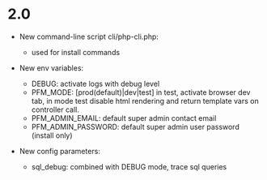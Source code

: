 # 2.0

* New command-line script cli/php-cli.php:
  * used for install commands

* New env variables:
  * DEBUG: activate logs with debug level
  * PFM_MODE: [prod(default)|dev|test] in test, activate browser dev tab,
    in mode test disable html rendering and return template vars on controller call.
  * PFM_ADMIN_EMAIL: default super admin contact email
  * PFM_ADMIN_PASSWORD: default super admin user password (install only)

* New config parameters:
  * sql_debug: combined with DEBUG mode, trace sql queries

